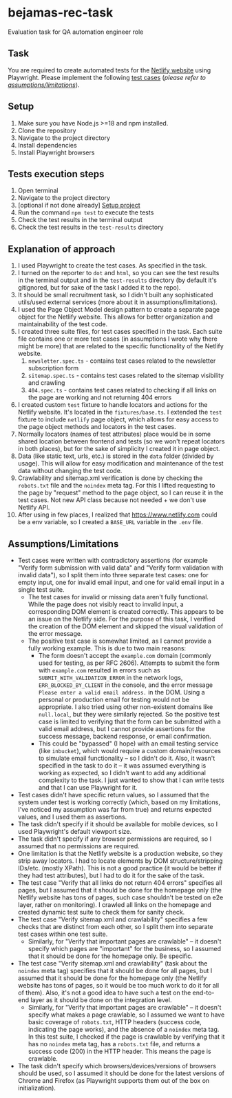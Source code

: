 # bejamas-rec-task

Evaluation task for QA automation engineer role

## Task

You are required to create automated tests for the [Netlify website](https://www.netlify.com/) using Playwright. Please implement the following [test cases](./TEST_CASES.md) (_please refer to [assumptions/limitations](#assumptionslimitations)_).

## Setup

1. Make sure you have Node.js >=18 and npm installed.
2. Clone the repository
3. Navigate to the project directory
4. Install dependencies
5. Install Playwright browsers

## Tests execution steps

1. Open terminal
2. Navigate to the project directory
3. [optional if not done already] [Setup project](#setup)
4. Run the command `npm test` to execute the tests
5. Check the test results in the terminal output
6. Check the test results in the `test-results` directory

## Explanation of approach

1. I used Playwright to create the test cases. As specified in the task.
2. I turned on the reporter to `dot` and `html`, so you can see the test results in the terminal output and in the `test-results` directory (by default it's gitignored, but for sake of the task I added it to the repo).
3. It should be small recruitment task, so I didn't built any sophisticated utils/used external services (more about it in assumptions/limitations).
4. I used the Page Object Model design pattern to create a separate page object for the Netlify website. This allows for better organization and maintainability of the test code.
5. I created three suite files, for test cases specified in the task. Each suite file contains one or more test cases (in assumptions I wrote why there might be more) that are related to the specific functionality of the Netlify website.
   1. `newsletter.spec.ts` - contains test cases related to the newsletter subscription form
   2. `sitemap.spec.ts` - contains test cases related to the sitemap visibility and crawling
   3. `404.spec.ts` - contains test cases related to checking if all links on the page are working and not returning 404 errors
6. I created custom `test` fixture to handle locators and actions for the Netlify website. It's located in the `fixtures/base.ts`. I extended the `test` fixture to include `netlify` page object, which allows for easy access to the page object methods and locators in the test cases.
7. Normally locators (names of test attributes) place would be in some shared location between frontend and tests (so we won't repeat locators in both places), but for the sake of simplicity I created it in page object.
8. Data (like static text, urls, etc.) is stored in the `data` folder (divided by usage). This will allow for easy modification and maintenance of the test data without changing the test code.
9. Crawlability and sitemap.xml verification is done by checking the `robots.txt` file and the `noindex` meta tag. For this I lifted requesting to the page by "request" method to the page object, so I can reuse it in the test cases. Not new API class because not needed + we don't use Netlify API.
10. After using in few places, I realized that <https://www.netlify.com> could be a env variable, so I created a `BASE_URL` variable in the `.env` file.

## Assumptions/Limitations

- Test cases were written with contradictory assertions (for example "Verify form submission with valid data" and "Verify form validation with invalid data"), so I split them into three separate test cases: one for empty input, one for invalid email input, and one for valid email input in a single test suite.
  - The test cases for invalid or missing data aren't fully functional. While the page does not visibly react to invalid input, a corresponding DOM element is created correctly. This appears to be an issue on the Netlify side. For the purpose of this task, I verified the creation of the DOM element and skipped the visual validation of the error message.
  - The positive test case is somewhat limited, as I cannot provide a fully working example. This is due to two main reasons:
    - The form doesn't accept the `example.com` domain (commonly used for testing, as per RFC 2606). Attempts to submit the form with `example.com` resulted in errors such as `SUBMIT_WITH_VALIDATION_ERROR` in the network logs, `ERR_BLOCKED_BY_CLIENT` in the console, and the error message `Please enter a valid email address.` in the DOM. Using a personal or production email for testing would not be appropriate. I also tried using other non-existent domains like `null.local`, but they were similarly rejected. So the positive test case is limited to verifying that the form can be submitted with a valid email address, but I cannot provide assertions for the success message, backend response, or email confirmation.
    - This could be "bypassed" (I hope) with an email testing service (like `inbucket`), which would require a custom domain/resources to simulate email functionality – so I didn't do it. Also, it wasn't specified in the task to do it – it was assumed everything is working as expected, so I didn't want to add any additional complexity to the task. I just wanted to show that I can write tests and that I can use Playwright for it.
- Test cases didn't have specific return values, so I assumed that the system under test is working correctly (which, based on my limitations, I've noticed my assumption was far from true) and returns expected values, and I used them as assertions.
- The task didn't specify if it should be available for mobile devices, so I used Playwright's default viewport size.
- The task didn't specify if any browser permissions are required, so I assumed that no permissions are required.
- One limitation is that the Netlify website is a production website, so they strip away locators. I had to locate elements by DOM structure/stripping IDs/etc. (mostly XPath). This is not a good practice (it would be better if they had test attributes), but I had to do it for the sake of the task.
- The test case "Verify that all links do not return 404 errors" specifies all pages, but I assumed that it should be done for the homepage only (the Netlify website has tons of pages, such case shouldn't be tested on e2e layer, rather on monitoring). I crawled all links on the homepage and created dynamic test suite to check them for sanity check.
- The test case "Verify sitemap.xml and crawlability" specifies a few checks that are distinct from each other, so I split them into separate test cases within one test suite.
  - Similarly, for "Verify that important pages are crawlable" – it doesn't specify which pages are "important" for the business, so I assumed that it should be done for the homepage only. Be specific.
- The test case "Verify sitemap.xml and crawlability" (task about the `noindex` meta tag) specifies that it should be done for all pages, but I assumed that it should be done for the homepage only (the Netlify website has tons of pages, so it would be too much work to do it for all of them). Also, it's not a good idea to have such a test on the end-to-end layer as it should be done on the integration level.
  - Similarly, for "Verify that important pages are crawlable" – it doesn't specify what makes a page crawlable, so I assumed we want to have basic coverage of `robots.txt`, HTTP headers (success code, indicating the page works), and the absence of a `noindex` meta tag. In this test suite, I checked if the page is crawlable by verifying that it has no `noindex` meta tag, has a `robots.txt` file, and returns a success code (200) in the HTTP header. This means the page is crawlable.
- The task didn't specify which browsers/devices/versions of browsers should be used, so I assumed it should be done for the latest versions of Chrome and Firefox (as Playwright supports them out of the box on initialization).